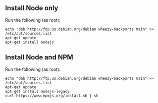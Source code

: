 ## Install Node only

Run the following (as root):

    echo "deb http://ftp.us.debian.org/debian wheezy-backports main" >> /etc/apt/sources.list
    apt-get update
    apt-get install nodejs

## Install Node and NPM

Run the following (as root):

    echo "deb http://ftp.us.debian.org/debian wheezy-backports main" >> /etc/apt/sources.list
    apt-get update
    apt-get install nodejs-legacy
    curl https://www.npmjs.org/install.sh | sh
